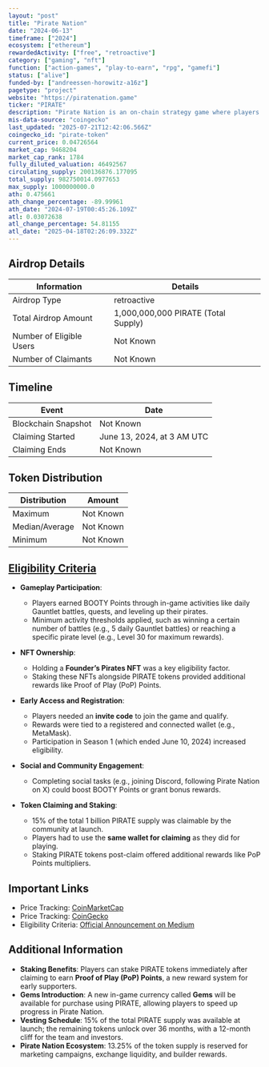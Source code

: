 ```yaml
---
layout: "post"
title: "Pirate Nation"
date: "2024-06-13"
timeframe: ["2024"]
ecosystem: ["ethereum"]
rewardedActivity: ["free", "retroactive"]
category: ["gaming", "nft"]
function: ["action-games", "play-to-earn", "rpg", "gamefi"]
status: ["alive"]
funded-by: ["andreessen-horowitz-a16z"]
pagetype: "project"
website: "https://piratenation.game"
ticker: "PIRATE"
description: "Pirate Nation is an on-chain strategy game where players can own and upgrade NFTs, participate in battles, and earn rewards."
mis-data-source: "coingecko"
last_updated: "2025-07-21T12:42:06.566Z"
coingecko_id: "pirate-token"
current_price: 0.04726564
market_cap: 9468204
market_cap_rank: 1784
fully_diluted_valuation: 46492567
circulating_supply: 200136876.177095
total_supply: 982750014.0977653
max_supply: 1000000000.0
ath: 0.475661
ath_change_percentage: -89.99961
ath_date: "2024-07-19T00:45:26.109Z"
atl: 0.03072638
atl_change_percentage: 54.81155
atl_date: "2025-04-18T02:26:09.332Z"
---
```


## Airdrop Details

| Information              | Details                             |
| ------------------------ | ----------------------------------- |
| Airdrop Type             | retroactive                         |
| Total Airdrop Amount     | 1,000,000,000 PIRATE (Total Supply) |
| Number of Eligible Users | Not Known                           |
| Number of Claimants      | Not Known                           |

## Timeline

| Event               | Date                       |
| ------------------- | -------------------------- |
| Blockchain Snapshot | Not Known                  |
| Claiming Started    | June 13, 2024, at 3 AM UTC |
| Claiming Ends       | Not Known                  |

## Token Distribution

| Distribution   | Amount    |
| -------------- | --------- |
| Maximum        | Not Known |
| Median/Average | Not Known |
| Minimum        | Not Known |

## [Eligibility Criteria](https://piratenation.medium.com/all-you-need-to-know-for-the-pirate-launch-46b12449554a)

- **Gameplay Participation**:

  - Players earned BOOTY Points through in-game activities like daily Gauntlet battles, quests, and leveling up their pirates.
  - Minimum activity thresholds applied, such as winning a certain number of battles (e.g., 5 daily Gauntlet battles) or reaching a specific pirate level (e.g., Level 30 for maximum rewards).

- **NFT Ownership**:

  - Holding a **Founder’s Pirates NFT** was a key eligibility factor.
  - Staking these NFTs alongside PIRATE tokens provided additional rewards like Proof of Play (PoP) Points.

- **Early Access and Registration**:

  - Players needed an **invite code** to join the game and qualify.
  - Rewards were tied to a registered and connected wallet (e.g., MetaMask).
  - Participation in Season 1 (which ended June 10, 2024) increased eligibility.

- **Social and Community Engagement**:

  - Completing social tasks (e.g., joining Discord, following Pirate Nation on X) could boost BOOTY Points or grant bonus rewards.

- **Token Claiming and Staking**:
  - 15% of the total 1 billion PIRATE supply was claimable by the community at launch.
  - Players had to use the **same wallet for claiming** as they did for playing.
  - Staking PIRATE tokens post-claim offered additional rewards like PoP Points multipliers.

## Important Links

- Price Tracking: [CoinMarketCap](https://coinmarketcap.com/currencies/pirate-nation/)
- Price Tracking: [CoinGecko](https://www.coingecko.com/en/coins/pirate-nation/)
- Eligibility Criteria: [Official Announcement on Medium](https://piratenation.medium.com/all-you-need-to-know-for-the-pirate-launch-46b12449554a)

## Additional Information

- **Staking Benefits**: Players can stake PIRATE tokens immediately after claiming to earn **Proof of Play (PoP) Points**, a new reward system for early supporters.
- **Gems Introduction**: A new in-game currency called **Gems** will be available for purchase using PIRATE, allowing players to speed up progress in Pirate Nation.
- **Vesting Schedule**: 15% of the total PIRATE supply was available at launch; the remaining tokens unlock over 36 months, with a 12-month cliff for the team and investors.
- **Pirate Nation Ecosystem**: 13.25% of the token supply is reserved for marketing campaigns, exchange liquidity, and builder rewards.